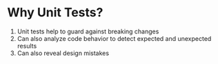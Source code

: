 # Why Unit Tests?
01. Unit tests help to guard against breaking changes
02. Can also analyze code behavior to detect expected and unexpected results
03. Can also reveal design mistakes